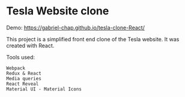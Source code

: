 # Tesla Website clone
Demo: https://gabriel-chap.github.io/tesla-clone-React/

This project is a simplified front end clone of the Tesla website. It was created with React.

Tools used:

    Webpack
    Redux & React
    Media queries
    React Reveal
    Material UI - Material Icons

